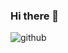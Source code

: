 ### Hi there 👋

![github](https://img.shields.io/badge/GitHub-100000?style=for-the-badge&logo=github&logoColor=white)
